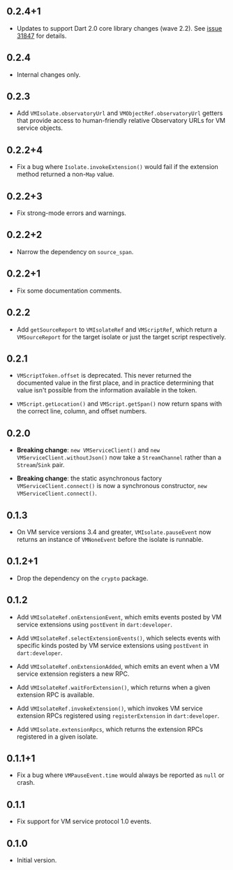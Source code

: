 ## 0.2.4+1

* Updates to support Dart 2.0 core library changes (wave
  2.2). See [issue 31847][sdk#31847] for details.
  
  [sdk#31847]: https://github.com/dart-lang/sdk/issues/31847

## 0.2.4

* Internal changes only.

## 0.2.3

* Add `VMIsolate.observatoryUrl` and `VMObjectRef.observatoryUrl` getters that
  provide access to human-friendly relative Observatory URLs for VM service objects.

## 0.2.2+4

* Fix a bug where `Isolate.invokeExtension()` would fail if the extension method
  returned a non-`Map` value.

## 0.2.2+3

* Fix strong-mode errors and warnings.

## 0.2.2+2

* Narrow the dependency on `source_span`.

## 0.2.2+1

* Fix some documentation comments.

## 0.2.2

* Add `getSourceReport` to `VMIsolateRef` and `VMScriptRef`, which return a 
  `VMSourceReport` for the target isolate or just the target script 
  respectively.

## 0.2.1

* `VMScriptToken.offset` is deprecated. This never returned the documented value
  in the first place, and in practice determining that value isn't possible from
  the information available in the token.

* `VMScript.getLocation()` and `VMScript.getSpan()` now return spans with the
  correct line, column, and offset numbers.

## 0.2.0

* **Breaking change**: `new VMServiceClient()` and `new
  VMServiceClient.withoutJson()` now take a `StreamChannel` rather than a
  `Stream`/`Sink` pair.

* **Breaking change**: the static asynchronous factory
  `VMServiceClient.connect()` is now a synchronous constructor, `new
  VMServiceClient.connect()`.

## 0.1.3

* On VM service versions 3.4 and greater, `VMIsolate.pauseEvent` now returns an
  instance of `VMNoneEvent` before the isolate is runnable.

## 0.1.2+1

* Drop the dependency on the `crypto` package.

## 0.1.2

* Add `VMIsolateRef.onExtensionEvent`, which emits events posted by VM service
  extensions using `postEvent` in `dart:developer`.

* Add `VMIsolateRef.selectExtensionEvents()`, which selects events with specific
  kinds posted by VM service extensions using `postEvent` in `dart:developer`.

* Add `VMIsolateRef.onExtensionAdded`, which emits an event when a VM service
  extension registers a new RPC.

* Add `VMIsolateRef.waitForExtension()`, which returns when a given extension
  RPC is available.

* Add `VMIsolateRef.invokeExtension()`, which invokes VM service extension RPCs
  registered using `registerExtension` in `dart:developer`.

* Add `VMIsolate.extensionRpcs`, which returns the extension RPCs registered in
  a given isolate.

## 0.1.1+1

* Fix a bug where `VMPauseEvent.time` would always be reported as `null` or
  crash.

## 0.1.1

* Fix support for VM service protocol 1.0 events.

## 0.1.0

* Initial version.
